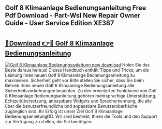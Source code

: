 ## Golf 8 Klimaanlage Bedienungsanleitung Free Pdf Download - Part-WsI New Repair Owner Guide - User Service Edition XE387

# <h2><a href="http://df19be2.blite.top/?on=Golf+8+Klimaanlage+Bedienungsanleitung">🔗Download 👉🔴 Golf 8 Klimaanlage Bedienungsanleitung</a></h2>

[![Golf 8 Klimaanlage Bedienungsanleitung new download](https://i.imgur.com/lujVjoI.png)](http://df19be2.blite.top/?on=Golf+8+Klimaanlage+Bedienungsanleitung)
Holen Sie das Beste daraus heraus! Dieses Handbuch enthält Tipps und Tricks, um die Leistung Ihres neuen Golf 8 Klimaanlage Bedienungsanleitung zu maximieren. Sicherheit geht vor Bitte stellen Sie sicher, dass Sie beim Betrieb Ihres neuen Golf 8 Klimaanlage Bedienungsanleitung alle Sicherheitsvorkehrungen beachten. Zu den erweiterten Funktionen von Golf 8 Klimaanlage Bedienungsanleitung gehören mehrsprachige Unterstützung, Echtzeitübersetzung, anpassbare Widgets und Spracherkennung, die alle über die benutzerfreundliche und anpassbare Benutzeroberfläche zugänglich sind. Ihr Erfolg ist unser Ziel Golf 8 Klimaanlage BedienungsanleitungDD. Wir sind bestrebt, Ihnen die Tools und den Support zur Verfügung zu stellen, die Sie benötigen.
